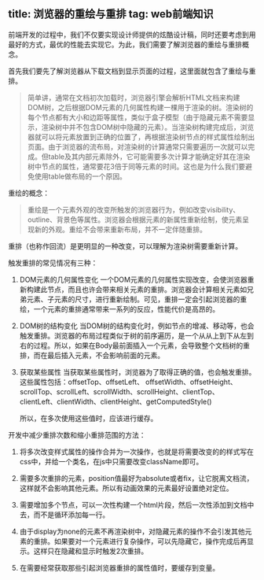 title: 浏览器的重绘与重排
tag: web前端知识
---

前端开发的过程中，我们不仅要实现设计师提供的炫酷设计稿，同时还要考虑到用最好的方式，最优的性能去实现它。为此，我们需要了解浏览器的重绘与重排概念。

首先我们要先了解浏览器从下载文档到显示页面的过程，这里面就包含了重绘与重排。
>简单讲，通常在文档初次加载时，浏览器引擎会解析HTML文档来构建DOM树，之后根据DOM元素的几何属性构建一棵用于渲染的树。渲染树的每个节点都有大小和边距等属性，类似于盒子模型（由于隐藏元素不需要显示，渲染树中并不包含DOM树中隐藏的元素）。当渲染树构建完成后，浏览器就可以将元素放置到正确的位置了，再根据渲染树节点的样式属性绘制出页面。由于浏览器的流布局，对渲染树的计算通常只需要遍历一次就可以完成。但table及其内部元素除外，它可能需要多次计算才能确定好其在渲染树中节点的属性，通常要花3倍于同等元素的时间。这也是为什么我们要避免使用table做布局的一个原因。

重绘的概念：
>重绘是一个元素外观的改变所触发的浏览器行为，例如改变visibility、outline、背景色等属性。浏览器会根据元素的新属性重新绘制，使元素呈现新的外观。重绘不会带来重新布局，并不一定伴随重排。

重排（也称作回流）是更明显的一种改变，可以理解为渲染树需要重新计算。

触发重排的常见情况有三种：
1. DOM元素的几何属性变化
一个DOM元素的几何属性实现改变，会使浏览器重新构建此节点，而且也许会带来相关元素的重排。浏览器会计算相关元素如兄弟元素、子元素的尺寸，进行重新绘制。可见，重排一定会引起浏览器的重绘，一个元素的重排通常带来一系列的反应，性能代价是高昂的。

2. DOM树的结构变化
    当DOM树的结构变化时，例如节点的增减、移动等，也会触发重排。浏览器的布局过程类似于树的前序遍历，是一个从从上到下从左到右的过程。所以，如果在Body最前面插入一个元素，会导致整个文档树的重排，而在最后插入元素，不会影响前面的元素。
3. 获取某些属性
    当获取某些属性时，浏览器为了取得正确的值，也会触发重排。这些属性包括：offsetTop、offsetLeft、 offsetWidth、offsetHeight、scrollTop、scrollLeft、scrollWidth、scrollHeight、clientTop、clientLeft、clientWidth、clientHeight、getComputedStyle()

    所以，在多次使用这些值时，应该进行缓存。

开发中减少重排次数和缩小重排范围的方法：
1. 将多次改变样式属性的操作合并为一次操作，也就是将需要改变的的样式写在css中，并给一个类名，在js中只需要改变className即可。

2. 需要多次重排的元素，position值最好为absolute或者fix，让它脱离文档流，这样就不会影响其他元素。所以有动画效果的元素最好设置绝对定位。

3. 需要增加多个节点，可以一次性构建一个html片段，然后一次性添加到文档中去，而不是循环添加每一行。

4. 由于display为none的元素不再渲染树中，对隐藏元素的操作不会引发其他元素的重排。如果要对一个元素进行复杂操作，可以先隐藏它，操作完成后再显示。这样只在隐藏和显示时触发2次重排。

5. 在需要经常获取那些引起浏览器重排的属性值时，要缓存到变量。